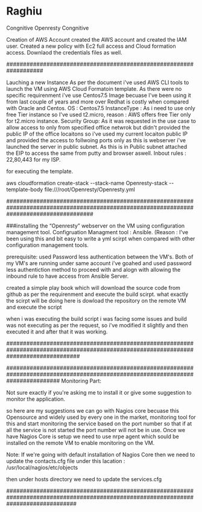 # Raghiu
Congnitive
Openresty
Congnitive

Creation of AWS Account
created the AWS account and created the IAM user. Created a new policy with Ec2 full access and Cloud formation access. Downlaod the credentials files as well.

###################################################################

Lauching a new Instance
As per the document i've used AWS CLI tools to launch the VM using AWS Cloud Formatoin template. As there were no specific requirenment i've use Centos7.5 Image becuase I've been using it from last couple of years and more over Redhat is costly when compared with Oracle and Centos. OS : Centos7.5 InstanceType : As i need to use only free Tier instance so I've used t2.micro, reason : AWS offers free Tier only for t2.micro instance. Security Group: As it was requested in the use case to allow access to only from specified office netwrok but didn't provided the public IP of the office locaitons so i've used my current locaiton public IP and provided the access to follwoing ports only as this is webserver i've launched the server in public subnet. As this is in Public subnet attached the EIP to access the same from putty and browser aswell. Inbout rules : 22,80,443 for my ISP.

for executing the template.

aws cloudformation create-stack --stack-name Openresty-stack --template-body file:///root/Openresty/Openresty.yml

##########################################################################################################################################

###installing the “Openresty” webserver on the VM using configuration management tool. Configruation Managment tool : Ansible. (Reason : I've been using this and bit easy to write a yml scirpt when compared with other configuration management tools.

prerequisite: used Password less authentication between the VM's.
Both of my VM's are running under same account i've goahed and used password less authentiction method to proceed with and alogn with allowing the inbound rule to have access from Ansible Server.

created a simple play book which will download the source code from github as per the requirenment and execute the build scirpt. what exactly the scirpt will be doing here is dowload the repository on the remote VM and execute the script

when i was executing the build script i was facing some issues and build was not executing as per the request, so i've modified it slightly and then executed it and after that it was working.

######################################################################################################################################

################################################################################################################################
Monitoring Part: 

Not sure exactly if you're asking me to install it or give some suggestion to monitor the application. 

so here are my suggestions we can go with Nagios core becuase this Opensource and widely used by every one in the market, monitoring tool for this and start monitoring the service based on the port number so that if at all the service is not started the port number will not be in use.  Once we have Nagios Core is setup we need to use nrpe agent which sould be installed on the remote VM to enable monitoring on the VM. 

Note: If we're going with default installation of Nagios Core then we need to update the contacts.cfg file under this lacation : /usr/local/nagios/etc/objects

then under hosts directory we need to update the services.cfg 

#####################################################################################################################################


